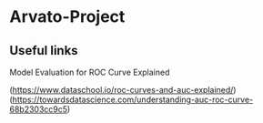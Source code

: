 # Arvato-Project


## Useful links

Model Evaluation for ROC Curve Explained

(https://www.dataschool.io/roc-curves-and-auc-explained/)
(https://towardsdatascience.com/understanding-auc-roc-curve-68b2303cc9c5)



